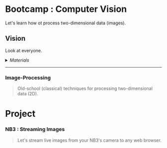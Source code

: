 # Bootcamp : Computer Vision
Let's learn how ot process two-dimensional data (images).

## Vision
Look at everyone.

<details><summary><i>Materials</i></summary><p>

Name|Depth|Description| # |Data|Link|
:-------|:---:|:----------|:-:|:--:|:--:|
Camera (RPi v3)|01|RPi color camera with auto-focus (version 3)|1|[-D-](/boxes/vision/_resources/datasheets/rpi_camera_v3.pdf)|[-L-](https://uk.farnell.com/raspberry-pi/sc0872/rpi-camera-mod-3-standard-lens/dp/4132318)
NB3 Camera Mount|01|Custom laser cut mount for RPi camera|1|[-D-](/boxes/vision/NB3_camera_mount)|[-L-](VK)
NB3 Cortex Mount|01|Custom laser cut holder for NPU|1|[-D-](/boxes/vision/NB3_cortex_mount)|[-L-](VK)
M2.5 bolt (6)|01|6 mm long M2.5 bolt|4|[-D-](/boxes/robotics/)|[-L-](https://www.accu.co.uk/pozi-pan-head-screws/9255-SPP-M2-5-6-A2)
M2.5 standoff (20/PS)|01|20 mm long plug-to-socket M2.5 standoff|4|[-D-](/boxes/vision/)|[-L-](https://uk.farnell.com/wurth-elektronik/971200151/standoff-hex-male-female-20mm/dp/2884418)
M3 nut (square)|01|square M3 nut 1.8 mm thick|1|[-D-](/boxes/audio/-)|[-L-](https://www.accu.co.uk/flat-square-nuts/21326-HFSN-M3-A2)
M3 bolt (12)|01|12 mm long M3 bolt|1|[-D-](/boxes/vision/)|[-L-](https://www.accu.co.uk/pozi-pan-head-screws/500116-SPP-M3-12-ST-BZP)
M2 bolt (8)|01|8 mm long M2 bolt|4|[-D-](/boxes/audio/)|[-L-](https://www.accu.co.uk/pozi-pan-head-screws/500101-SPP-M2-8-ST-BZP)
M2 nut|01|regular M2 nut|4|[-D-](/boxes/audio/)|[-L-](https://www.accu.co.uk/hexagon-nuts/456429-HPN-M2-C8-Z)

</p></details><hr>

### Image-Processing
> Old-school (classical) techniques for processing two-dimensional data (2D).


# Project
### NB3 : Streaming Images
> Let's stream live images from your NB3's camera to any web browser.



